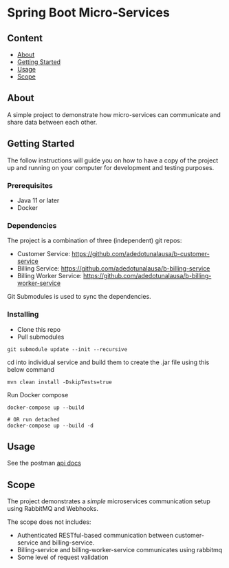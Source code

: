 # Spring Boot Micro-Services

## Content

- [About](#about)
- [Getting Started](#getting_started)
- [Usage](#usage)
- [Scope](#scope)

## About <a name = "about"></a>

A simple project to demonstrate how micro-services can communicate and share data between each other.

## Getting Started <a name = "getting_started"></a>

The follow instructions will guide you on how to have a  copy of the project up and running on your computer for development and testing purposes.


### Prerequisites

- Java 11 or later
- Docker

### Dependencies
The project is a combination of three (independent) git repos:

- Customer Service: https://github.com/adedotunalausa/b-customer-service
- Billing Service: https://github.com/adedotunalausa/b-billing-service
- Billing Worker Service: https://github.com/adedotunalausa/b-billing-worker-service

Git Submodules is used to sync the dependencies.


### Installing


- Clone this repo
- Pull submodules

```
git submodule update --init --recursive 
```
cd into individual service and build them to create the .jar file using this below command

```
mvn clean install -DskipTests=true
```

Run Docker compose

```
docker-compose up --build

# OR run detached
docker-compose up --build -d
```


## Usage <a name = "usage"></a>

See the postman [api docs](https://documenter.getpostman.com/view/11267944/UyxkijwT)


## Scope <a name = "scope"></a>
The project demonstrates a *simple* microservices communication setup using RabbitMQ and Webhooks.

The scope does not includes:
- Authenticated RESTful-based communication between customer-service and billing-service.
- Billing-service and billing-worker-service communicates using rabbitmq
- Some level of request validation

